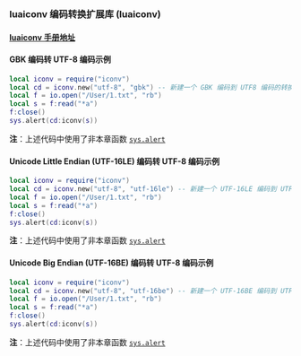 ### luaiconv 编码转换扩展库 (luaiconv)


#### [luaiconv 手册地址](http://ittner.github.io/lua-iconv/#api-documentation)


#### GBK 编码转 UTF\-8 编码示例
```lua
local iconv = require("iconv")
local cd = iconv.new("utf-8", "gbk") -- 新建一个 GBK 编码到 UTF8 编码的转换器
local f = io.open("/User/1.txt", "rb")
local s = f:read("*a")
f:close()
sys.alert(cd:iconv(s))
```
**注**：上述代码中使用了非本章函数 [`sys.alert`](/Handbook/sys/sys.alert.md)


#### Unicode Little Endian (UTF\-16LE)  编码转 UTF\-8 编码示例
```lua
local iconv = require("iconv")
local cd = iconv.new("utf-8", "utf-16le") -- 新建一个 UTF-16LE 编码到 UTF8 编码的转换器
local f = io.open("/User/1.txt", "rb")
local s = f:read("*a")
f:close()
sys.alert(cd:iconv(s))
```
**注**：上述代码中使用了非本章函数 [`sys.alert`](/Handbook/sys/sys.alert.md)

#### Unicode Big Endian (UTF\-16BE)  编码转 UTF\-8 编码示例
```lua
local iconv = require("iconv")
local cd = iconv.new("utf-8", "utf-16be") -- 新建一个 UTF-16BE 编码到 UTF8 编码的转换器
local f = io.open("/User/1.txt", "rb")
local s = f:read("*a")
f:close()
sys.alert(cd:iconv(s))
```
**注**：上述代码中使用了非本章函数 [`sys.alert`](/Handbook/sys/sys.alert.md)

